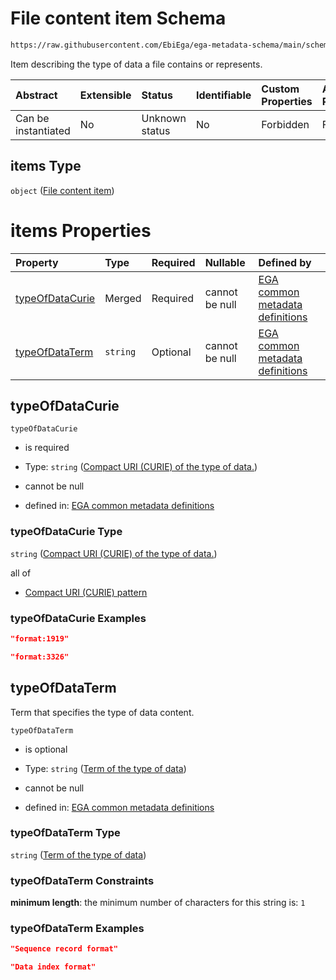 # File content item Schema

```txt
https://raw.githubusercontent.com/EbiEga/ega-metadata-schema/main/schemas/EGA.common-definitions.json#/definitions/fileObject/properties/fileContent/items
```

Item describing the type of data a file contains or represents.

| Abstract            | Extensible | Status         | Identifiable | Custom Properties | Additional Properties | Access Restrictions | Defined In                                                                                           |
| :------------------ | :--------- | :------------- | :----------- | :---------------- | :-------------------- | :------------------ | :--------------------------------------------------------------------------------------------------- |
| Can be instantiated | No         | Unknown status | No           | Forbidden         | Forbidden             | none                | [EGA.common-definitions.json\*](../../../schemas/EGA.common-definitions.json "open original schema") |

## items Type

`object` ([File content item](ega-12-definitions-ega-file-object-properties-file-content-array-file-content-item.md))

# items Properties

| Property                            | Type     | Required | Nullable       | Defined by                                                                                                                                                                                                                                                                                                                                                        |
| :---------------------------------- | :------- | :------- | :------------- | :---------------------------------------------------------------------------------------------------------------------------------------------------------------------------------------------------------------------------------------------------------------------------------------------------------------------------------------------------------------- |
| [typeOfDataCurie](#typeofdatacurie) | Merged   | Required | cannot be null | [EGA common metadata definitions](ega-12-definitions-ega-file-object-properties-file-content-array-file-content-item-properties-compact-uri-curie-of-the-type-of-data.md "https://raw.githubusercontent.com/EbiEga/ega-metadata-schema/main/schemas/EGA.common-definitions.json#/definitions/fileObject/properties/fileContent/items/properties/typeOfDataCurie") |
| [typeOfDataTerm](#typeofdataterm)   | `string` | Optional | cannot be null | [EGA common metadata definitions](ega-12-definitions-ega-file-object-properties-file-content-array-file-content-item-properties-term-of-the-type-of-data.md "https://raw.githubusercontent.com/EbiEga/ega-metadata-schema/main/schemas/EGA.common-definitions.json#/definitions/fileObject/properties/fileContent/items/properties/typeOfDataTerm")               |

## typeOfDataCurie



`typeOfDataCurie`

*   is required

*   Type: `string` ([Compact URI (CURIE) of the type of data.](ega-12-definitions-ega-file-object-properties-file-content-array-file-content-item-properties-compact-uri-curie-of-the-type-of-data.md))

*   cannot be null

*   defined in: [EGA common metadata definitions](ega-12-definitions-ega-file-object-properties-file-content-array-file-content-item-properties-compact-uri-curie-of-the-type-of-data.md "https://raw.githubusercontent.com/EbiEga/ega-metadata-schema/main/schemas/EGA.common-definitions.json#/definitions/fileObject/properties/fileContent/items/properties/typeOfDataCurie")

### typeOfDataCurie Type

`string` ([Compact URI (CURIE) of the type of data.](ega-12-definitions-ega-file-object-properties-file-content-array-file-content-item-properties-compact-uri-curie-of-the-type-of-data.md))

all of

*   [Compact URI (CURIE) pattern](ega-12-definitions-ega-file-object-properties-file-content-array-file-content-item-properties-compact-uri-curie-of-the-type-of-data-allof-compact-uri-curie-pattern.md "check type definition")

### typeOfDataCurie Examples

```json
"format:1919"
```

```json
"format:3326"
```

## typeOfDataTerm

Term that specifies the type of data content.

`typeOfDataTerm`

*   is optional

*   Type: `string` ([Term of the type of data](ega-12-definitions-ega-file-object-properties-file-content-array-file-content-item-properties-term-of-the-type-of-data.md))

*   cannot be null

*   defined in: [EGA common metadata definitions](ega-12-definitions-ega-file-object-properties-file-content-array-file-content-item-properties-term-of-the-type-of-data.md "https://raw.githubusercontent.com/EbiEga/ega-metadata-schema/main/schemas/EGA.common-definitions.json#/definitions/fileObject/properties/fileContent/items/properties/typeOfDataTerm")

### typeOfDataTerm Type

`string` ([Term of the type of data](ega-12-definitions-ega-file-object-properties-file-content-array-file-content-item-properties-term-of-the-type-of-data.md))

### typeOfDataTerm Constraints

**minimum length**: the minimum number of characters for this string is: `1`

### typeOfDataTerm Examples

```json
"Sequence record format"
```

```json
"Data index format"
```

